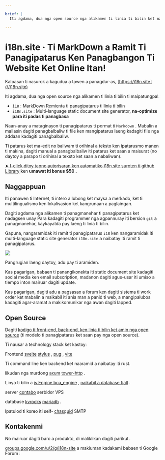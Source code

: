 ```yaml
---

brief: |
  Iti agdama, dua nga open source nga alikamen ti linia ti bilin ket naipatungpal: i18 (MarkDown a ramit ti panagipatarus ti linia ti bilin) ken i18n.site (multi-language static document site generator) .

---
```



# i18n.site · Ti MarkDown a Ramit Ti Panagipatarus Ken Panagbangon Ti Website Ket Online Itan!

Kalpasan ti nasurok a kagudua a tawen a panagdur-as, [https://i18n.site](//i18n.site)

Iti agdama, dua nga open source nga alikamen ti linia ti bilin ti maipatungpal:

* `i18` : MarkDown Remienta ti panagipatarus ti linia ti bilin
* `i18n.site` : Multi-language static document site generator, **na-optimize para iti padas ti panagbasa**

Naan-anay a mataginayon ti panagipatarus ti pormat ti `Markdown` . Mabalin a mailasin dagiti panagbalbaliw ti file ken mangipatarus laeng kadagiti file nga addaan kadagiti panagbalbaliw.

Ti patarus ket ma-edit no baliwam ti orihinal a teksto ken ipatarusmo manen ti makina, dagiti manual a panagbalbaliw iti patarus ket saan a maisurat (no daytoy a parapo ti orihinal a teksto ket saan a nabaliwan).

[➤ I-click ditoy tapno autorisaran ken automatiko i18n.site suroten ti github Library](https://github.com/login/oauth/authorize?client_id=Ov23liuGAmK0plc9FgB3&amp;scope=user:email,user:follow,public_repo) ken **umawat iti bonus $50** .

## Naggappuan

Iti panawen ti Internet, ti intero a lubong ket maysa a merkado, ket ti multilingualismo ken lokalisasion ket kangrunaan a paglaingan.

Dagiti agdama nga alikamen ti panagmanehar ti panagipatarus ket nadagsen unay Para kadagiti programmer nga agpannuray iti bersion `git` a panagmanehar, kaykayatda pay laeng ti linia ti bilin.

Gapuna, nangaramidak iti ramit ti panagipatarus `i18` ken nangaramidak iti multi-language static site generator `i18n.site` a naibatay iti ramit ti panagipatarus.

![](https://p.3ti.site/1723777556.avif)

Pangrugian laeng daytoy, adu pay ti aramiden.

Kas pagarigan, babaen ti panangikonekta iti static document site kadagiti social media ken email subscription, madanon dagiti agus-usar iti umiso a tiempo inton mairuar dagiti update.

Kas pagarigan, dagiti adu a pagsasao a forum ken dagiti sistema ti work order ket mabalin a maikabil iti ania man a panid ti web, a mangipalubos kadagiti agar-aramat a makikomunikar nga awan dagiti lapped.

## Open Source

Dagiti [kodigo ti front-end, back-end, ken linia ti bilin ket amin nga open source](https://i18n.site/i18n.site/c/src) (ti modelo ti panagipatarus ket saan pay nga open source).

Ti nausar a technology stack ket kastoy:

Frontend [svelte](https://svelte.dev) [stylus](https://stylus-lang.com) , [pug](https://github.com/pugjs/pug) , [vite](https://github.com/vitejs/vite)

Ti command line ken backend ket naaramid a naibatay iti rust.

likudan nga murdong [axum](https://github.com/tokio-rs/axum) [tower-http](https://github.com/tower-rs/tower-http/releases) .

Linya ti bilin a [js Engine boa_engine](https://docs.rs/boa_engine) , [naikabil a database fjall](https://github.com/fjall-rs/fjall) .

server [contabo](https://my.contabo.com) serbidor VPS

database [kvrocks](https://kvrocks.apache.org) [mariadb](https://mariadb.org) .

Ipatulod ti koreo iti self- [chasquid](https://github.com/albertito/chasquid) SMTP

## Kontakenmi

No mairuar dagiti baro a produkto, di maliklikan dagiti parikut.

[groups.google.com/u/2/g/i18n-site](https://groups.google.com/u/2/g/i18n-site) a makiuman kadakami babaen ti Google Forum :